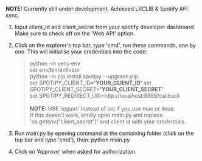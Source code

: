 <b> NOTE:</b> Currently still under development. Achieved LRCLIB & Spotify API sync.

1. Input client_id and client_secret from your spotify developer dashboard. Make sure to check off on the 'Web API' option.

2. Click on the explorer's top bar, type 'cmd', run these commands, one by one. This will initialise your credentials into the code:
    >python -m venv env <br />
    >set env/bin/activate <br />
    >python -m pip install spotipy --upgrade pip <br />
    >set SPOTIPY_CLIENT_ID=<b>'YOUR_CLIENT_ID'</b>
    >set SPOTIPY_CLIENT_SECRET=<b>'YOUR_CLIENT_SECRET'</b>  <br />
    >set SPOTIPY_REDIRECT_URI=http://localhost:8888/callback<br /><br />
<b>NOTE:</b> USE 'export' instead of set if you use mac or linux.<br />
If this doesn't work, kindly open main.py and replace 'os.getenv("client_secret")' and client id with your credentials.

3. Run main.py by opening command at the containing folder (click on the top bar and type 'cmd'), then:
    python main.py

4. Click on 'Approve' when asked for authorization.
